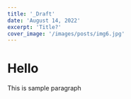 ```yaml
---
title: '_Draft'
date: 'August 14, 2022'
excerpt: 'Title?'
cover_image: '/images/posts/img6.jpg'
---
```


# Hello

This is sample paragraph
